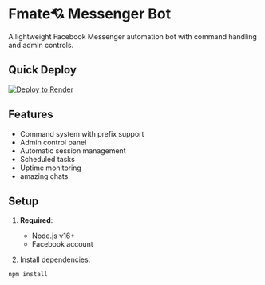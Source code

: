 # Fmate💘 Messenger Bot

A lightweight Facebook Messenger automation bot with command handling and admin controls.

## Quick Deploy

[![Deploy to Render](https://render.com/images/deploy-to-render-button.svg)](https://render.com/deploy)

## Features

- Command system with prefix support
- Admin control panel
- Automatic session management
- Scheduled tasks
- Uptime monitoring
- amazing chats

## Setup

1. **Required**:
   - Node.js v16+
   - Facebook account

2. Install dependencies:
```bash
npm install

